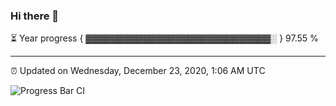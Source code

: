 ### Hi there 👋

⏳ Year progress { ▓▓▓▓▓▓▓▓▓▓▓▓▓▓▓▓▓▓▓▓▓▓▓▓▓▓▓▓▓░ } 97.55 %

---

⏰ Updated on Wednesday, December 23, 2020, 1:06 AM UTC

![Progress Bar CI](https://github.com/arthurbuhl/arthurbuhl/workflows/Progress%20Bar%20CI/badge.svg)
